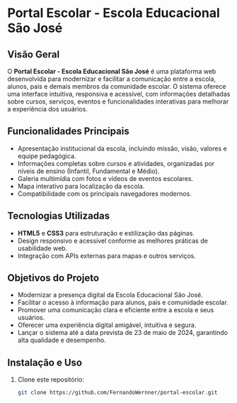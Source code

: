 # Portal Escolar - Escola Educacional São José

## Visão Geral

O **Portal Escolar - Escola Educacional São José** é uma plataforma web desenvolvida para modernizar e facilitar a comunicação entre a escola, alunos, pais e demais membros da comunidade escolar. O sistema oferece uma interface intuitiva, responsiva e acessível, com informações detalhadas sobre cursos, serviços, eventos e funcionalidades interativas para melhorar a experiência dos usuários.

## Funcionalidades Principais

- Apresentação institucional da escola, incluindo missão, visão, valores e equipe pedagógica.
- Informações completas sobre cursos e atividades, organizadas por níveis de ensino (Infantil, Fundamental e Médio).
- Galeria multimídia com fotos e vídeos de eventos escolares.
- Mapa interativo para localização da escola.
- Compatibilidade com os principais navegadores modernos.

## Tecnologias Utilizadas

- **HTML5** e **CSS3** para estruturação e estilização das páginas.
- Design responsivo e acessível conforme as melhores práticas de usabilidade web.
- Integração com APIs externas para mapas e outros serviços.

## Objetivos do Projeto

- Modernizar a presença digital da Escola Educacional São José.
- Facilitar o acesso à informação para alunos, pais e comunidade escolar.
- Promover uma comunicação clara e eficiente entre a escola e seus usuários.
- Oferecer uma experiência digital amigável, intuitiva e segura.
- Lançar o sistema até a data prevista de 23 de maio de 2024, garantindo alta qualidade e desempenho.

## Instalação e Uso

1. Clone este repositório:
   ```bash
   git clone https://github.com/FernandoWernner/portal-escolar.git
